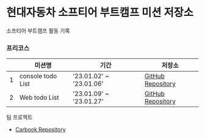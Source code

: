 # 현대자동차 소프티어 부트캠프 미션 저장소
소프티어 부트캠프 활동 기록

### 프리코스
|   | 미션명 | 기간 | 저장소 |
|---|---|---|---|
| 1 | console todo List | '23.01.02' ~ '23.01.06' | [GitHub Repository](https://github.com/DongjaJ/fe-console-todo) |
| 2 | Web todo List | '23.01.09' ~ '23.01.27' | [GitHub Repository](https://github.com/DongjaJ/fe-web-todo) |

팀 프로젝트

- [Carbook Repository](https://github.com/DongjaJ/Team2-CarBook)
